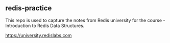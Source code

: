 ## redis-practice

This repo is used to capture the notes from Redis university for the course - Introduction to Redis Data Structures.

https://university.redislabs.com
